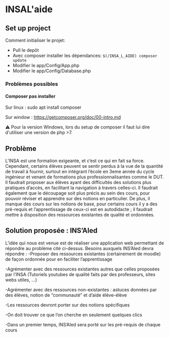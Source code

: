 # INSAL'aide
## Set up project
Comment initialiser le projet:
* Pull le depôt
* Avec composer installer les dépendances: ```$(/INSA_L_AIDE) composer update```
* Modifier le app/Config/App.php
* Modifier le app/Config/Database.php

### Problèmes possibles

#### Composer pas installer
Sur linux : sudo apt install composer

Sur window : https://getcomposer.org/doc/00-intro.md

⚠️ Pour la version Windows, lors du setup de composer il faut lui dire d'utiliser une version de php >7.

## Problème

L’INSA est une formation exigeante, et c’est ce qui en fait sa force. Cependant, certains élèves peuvent se sentir perdus à la vue de la quantité de travail à fournir, surtout en intégrant l’école en 3eme année du cycle ingénieur et venant de formations plus professionnalisantes comme le DUT. Il faudrait proposer aux élèves ayant des difficultés des solutions plus pratiques d’accès, en facilitant la navigation à travers celles-ci. Il faudrait également que le découpage soit plus précis au sein des cours, pour pouvoir réviser et apprendre sur des notions en particulier. 
De plus, il manque des cours sur les notions de base, pour certains cours il y a des pré-requis et l’apprentissage de ceux-ci est en autodidacte ; il faudrait mettre à disposition des ressources existantes de qualité et ordonnées.

## Solution proposée : INS’Aled 
L’idée qui nous est venue est de réaliser une application web permettant de répondre au problème cité ci-dessus. 
Besoins auxquels INS’Aled devra répondre :
-Proposer des ressources existantes (certainement de moodle) de façon ordonnée pour en faciliter l’apprentissage

-Agrémenter avec des ressources existantes autres que celles proposées par l’INSA (Tutoriels youtubes de qualité faits par des professeurs, sites webs utiles, …)

-Agrémenter avec des ressources non-existantes : astuces données par des élèves, notion de “communauté” et d’aide élève-élève

-Les ressources devront porter sur des notions spécifiques

-On doit trouver ce que l’on cherche en seulement quelques clics

-Dans un premier temps, INS’Aled sera porté sur les pré-requis de chaque cours
